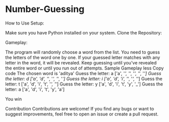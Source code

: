# Number-Guessing
How to Use
Setup:

Make sure you have Python installed on your system.
Clone the Repository:


Gameplay:

The program will randomly choose a word from the list.
You need to guess the letters of the word one by one.
If your guessed letter matches with any letter in the word, it will be revealed.
Keep guessing until you've revealed the entire word or until you run out of attempts.
Sample Gameplay
less
Copy code
The chosen word is 'aditya'
Guess the letter: a
['a', '_', '_', '_', '_', '_']
Guess the letter: d
['a', 'd', '_', '_', '_', '_']
Guess the letter: i
['a', 'd', 'i', '_', '_', '_']
Guess the letter: t
['a', 'd', 'i', 't', '_', '_']
Guess the letter: y
['a', 'd', 'i', 't', 'y', '_']
Guess the letter: a
['a', 'd', 'i', 't', 'y', 'a']

You win




Contribution
Contributions are welcome! If you find any bugs or want to suggest improvements, feel free to open an issue or create a pull request.
